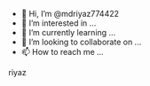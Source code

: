 - 👋 Hi, I’m @mdriyaz774422
- 👀 I’m interested in ...
- 🌱 I’m currently learning ...
- 💞️ I’m looking to collaborate on ...
- 📫 How to reach me ...

<!---
mdriyaz774422/mdriyaz774422 is a ✨ special ✨ repository because its `README.md` (this file) appears on your GitHub profile.
You can click the Preview link to take a look at your changes.
---> riyaz


